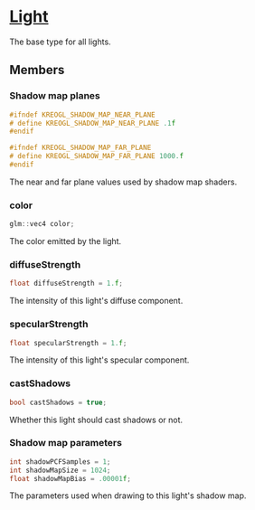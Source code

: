 # [Light](Light.hpp)

The base type for all lights.

## Members

### Shadow map planes

```cpp
#ifndef KREOGL_SHADOW_MAP_NEAR_PLANE
# define KREOGL_SHADOW_MAP_NEAR_PLANE .1f
#endif
```

```cpp
#ifndef KREOGL_SHADOW_MAP_FAR_PLANE
# define KREOGL_SHADOW_MAP_FAR_PLANE 1000.f
#endif
```

The near and far plane values used by shadow map shaders.

### color

```cpp
glm::vec4 color;
```

The color emitted by the light.

### diffuseStrength

```cpp
float diffuseStrength = 1.f;
```

The intensity of this light's diffuse component.

### specularStrength

```cpp
float specularStrength = 1.f;
```

The intensity of this light's specular component.

### castShadows

```cpp
bool castShadows = true;
```

Whether this light should cast shadows or not.

### Shadow map parameters

```cpp
int shadowPCFSamples = 1;
int shadowMapSize = 1024;
float shadowMapBias = .00001f;
```

The parameters used when drawing to this light's shadow map.